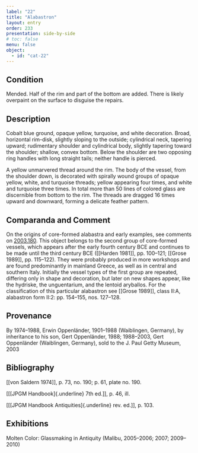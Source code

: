 ```yaml
---
label: "22"
title: "Alabastron"
layout: entry
order: 233
presentation: side-by-side
# toc: false
menu: false
object:
  - id: "cat-22"
---
```


## Condition

Mended. Half of the rim and part of the bottom are added. Τhere is likely overpaint on the surface to disguise the repairs.

## Description

Cobalt blue ground, opaque yellow, turquoise, and white decoration. Broad, horizontal rim-disk, slightly sloping to the outside; cylindrical neck, tapering upward; rudimentary shoulder and cylindrical body, slightly tapering toward the shoulder; shallow, convex bottom. Below the shoulder are two opposing ring handles with long straight tails; neither handle is pierced.

A yellow unmarvered thread around the rim. The body of the vessel, from the shoulder down, is decorated with spirally wound groups of opaque yellow, white, and turquoise threads; yellow appearing four times, and white and turquoise three times. In total more than 50 lines of colored glass are discernible from bottom to the rim. The threads are dragged 16 times upward and downward, forming a delicate feather pattern.

## Comparanda and Comment

On the origins of core-formed alabastra and early examples, see comments on [2003.180](#cat). This object belongs to the second group of core-formed vessels, which appears after the early fourth century BCE and continues to be made until the third century BCE ([[Harden 1981]], pp. 100–121; [[Grose 1989]], pp. 115–122). They were probably produced in more workshops and are found predominantly in mainland Greece, as well as in central and southern Italy. Initially the vessel types of the first group are repeated, differing only in shape and decoration, but later on new shapes appear, like the hydriske, the unguentarium, and the lentoid aryballos. For the classification of this particular alabastron see [[Grose 1989]], class II:A, alabastron form II:2: pp. 154–155, nos. 127–128.

## Provenance

By 1974–1988, Erwin Oppenländer, 1901–1988 (Waiblingen, Germany), by inheritance to his son, Gert Oppenländer, 1988; 1988–2003, Gert Oppenländer (Waiblingen, Germany), sold to the J. Paul Getty Museum, 2003

## Bibliography

[[von Saldern 1974]], p. 73, no. 190; p. 61, plate no. 190.

[[[JPGM Handbook]{.underline} 7th ed.]], p. 46, ill.

[[[JPGM Handbook Antiquities]{.underline} rev. ed.]], p. 103.

## Exhibitions

Molten Color: Glassmaking in Antiquity (Malibu, 2005–2006; 2007; 2009–2010)
